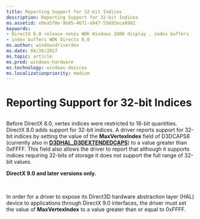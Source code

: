 ```yaml
---
title: Reporting Support for 32-bit Indices
description: Reporting Support for 32-bit Indices
ms.assetid: e9ea5f0e-9b95-4671-a947-55692eca8902
keywords:
- DirectX 8.0 release notes WDK Windows 2000 display , index buffers
- index buffers WDK Directx 8.0
ms.author: windowsdriverdev
ms.date: 04/20/2017
ms.topic: article
ms.prod: windows-hardware
ms.technology: windows-devices
ms.localizationpriority: medium
---
```


# Reporting Support for 32-bit Indices


## <span id="ddk_reporting_support_for_32_bit_indices_gg"></span><span id="DDK_REPORTING_SUPPORT_FOR_32_BIT_INDICES_GG"></span>


Before DirectX 8.0, vertex indices were restricted to 16-bit quantities. DirectX 8.0 adds support for 32-bit indices. A driver reports support for 32-bit indices by setting the value of the **MaxVertexIndex** field of D3DCAPS8 (currently also in [**D3DHAL\_D3DEXTENDEDCAPS**](https://msdn.microsoft.com/library/windows/hardware/ff544753)) to a value greater than 0xFFFF. This field also allows the driver to report that although it supports indices requiring 32-bits of storage it does not support the full range of 32-bit values.

**DirectX 9.0 and later versions only.**

 

In order for a driver to expose its Direct3D hardware abstraction layer (HAL) device to applications through DirectX 9.0 interfaces, the driver must set the value of **MaxVertexIndex** to a value greater than or equal to 0xFFFF.
 

 





